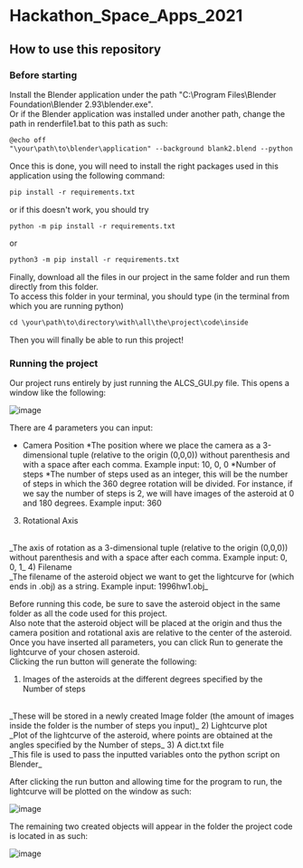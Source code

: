 # Hackathon_Space_Apps_2021

## How to use this repository

### Before starting
Install the Blender application under the path "C:\Program Files\Blender Foundation\Blender 2.93\blender.exe".
<br>
Or if the Blender application was installed under another path, change the path in renderfile1.bat to this path as such:
``` txt
@echo off
"\your\path\to\blender\application" --background blank2.blend --python "BlenderAsteroid2.py" 
```
Once this is done, you will need to install the right packages used in this application using the following command: 

``` txt
pip install -r requirements.txt
```
or if this doesn't work, you should try 
``` txt
python -m pip install -r requirements.txt
```
or 
``` txt
python3 -m pip install -r requirements.txt
```

Finally, download all the files in our project in the same folder and run them directly from this folder. 
<br> 
To access this folder in your terminal, you should type (in the terminal from which you are running python)
``` txt
cd \your\path\to\directory\with\all\the\project\code\inside
```
Then you will finally be able to run this project!

### Running the project

Our project runs entirely by just running the ALCS_GUI.py file.
This opens a window like the following: 

![image](https://user-images.githubusercontent.com/90444327/135748240-e270f0b2-a323-4148-9fb4-e649ed668eb5.png)

There are 4 parameters you can input:
* Camera Position 
  *The position where we place the camera as a 3-dimensional tuple (relative to the origin (0,0,0)) without parenthesis and with a space after each comma. Example input: 10, 0, 0
*Number of steps
  *The number of steps used as an integer, this will be the number of steps in which the 360 degree rotation will be divided. For instance, if we say the number of steps is 2, we will have images of the asteroid at 0 and 180 degrees. Example input: 360
3) Rotational Axis
<br>
_The axis of rotation as a 3-dimensional tuple (relative to the origin (0,0,0)) without parenthesis and with a space after each comma. Example input: 0, 0, 1_
4) Filename 
<br>
_The filename of the asteroid object we want to get the lightcurve for (which ends in .obj) as a string. Example input: 1996hw1.obj_

Before running this code, be sure to save the asteroid object in the same folder as all the code used for this project.
<br>
Also note that the asteroid object will be placed at the origin and thus the camera position and rotational axis are relative to the center of the asteroid.
<br>
Once you have inserted all parameters, you can click Run to generate the lightcurve of your chosen asteroid.
<br>
Clicking the run button will generate the following:
1) Images of the asteroids at the different degrees specified by the Number of steps
<br>
_These will be stored in a newly created Image folder (the amount of images inside the folder is the number of steps you input)_
2) Lightcurve plot
<br>
_Plot of the lightcurve of the asteroid, where points are obtained at the angles specified by the Number of steps_
3) A dict.txt file 
<br>
_This file is used to pass the inputted variables onto the python script on Blender_

After clicking the run button and allowing time for the program to run, the lightcurve will be plotted on the window as such:

![image](https://user-images.githubusercontent.com/90444327/135749124-7cc960b4-68de-4020-9ef8-3f4982628d0b.png)

The remaining two created objects will appear in the folder the project code is located in as such:

![image](https://user-images.githubusercontent.com/90444327/135749221-505622e5-6ff8-455c-bae7-1f6628cc9b20.png)



